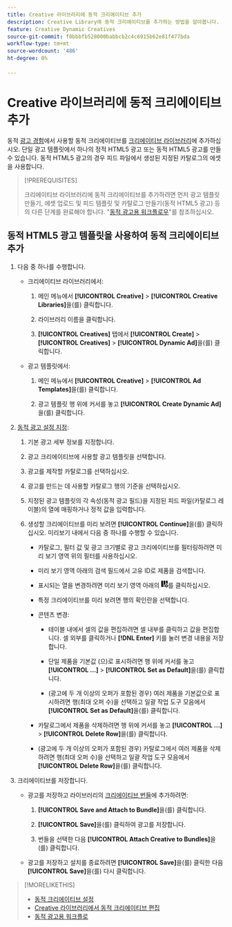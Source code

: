 ```yaml
---
title: Creative 라이브러리에 동적 크리에이티브 추가
description: Creative Library에 동적 크리에이티브를 추가하는 방법을 알아봅니다.
feature: Creative Dynamic Creatives
source-git-commit: f0bbbfb528000babbcb2c4c6915b62e81f477bda
workflow-type: tm+mt
source-wordcount: '486'
ht-degree: 0%

---
```


# Creative 라이브러리에 동적 크리에이티브 추가

동적 [광고 경험](creative-library-manage.md)에서 사용할 동적 크리에이티브를 [크리에이티브 라이브러리](/help/creative/experiences/experience-about.md)에 추가하십시오. 단일 광고 템플릿에서 하나의 정적 HTML5 광고 또는 동적 HTML5 광고를 만들 수 있습니다. 동적 HTML5 광고의 경우 피드 파일에서 생성된 지정된 카탈로그의 에셋을 사용합니다.

>[!PREREQUISITES]
>
>크리에이티브 라이브러리에 동적 크리에이티브를 추가하려면 먼저 광고 템플릿 만들기, 에셋 업로드 및 피드 템플릿 및 카탈로그 만들기(동적 HTML5 광고) 등의 다른 단계를 완료해야 합니다. &quot;[동적 광고용 워크플로우](/help/creative/introduction/workflow-dynamic-ads.md)&quot;를 참조하십시오.

<!-- This does't work for me 9/24 -- I still have to select a catalog:

## Add dynamic creatives using a static HTML5 ad template

1. In the main menu, click **[!UICONTROL Creative]** > **[!UICONTROL Creative Libraries]**.

1. Click the library name.

1. On the **[!UICONTROL Creatives]** tab, click **[!UICONTROL Create]** > **[!UICONTROL Creatives]** > **[!UICONTROL Dynamic Ad]**.

1. Specify the [dynamic ad settings](/help/creative/creative-libraries/creative-settings-dynamic.md#dynamic-ad-settings-static-html5):

   1. On the [!UICONTROL Basic Details] tab, specify the ad details and the clickURL.

   1. Click **[!UICONTROL Process]**.

   1. On the [!UICONTROL Attributes Details] tab, specify the dynamic ad attributes.

1. Click **[!UICONTROL Save]**.

-->

## 동적 HTML5 광고 템플릿을 사용하여 동적 크리에이티브 추가

1. 다음 중 하나를 수행합니다.

   * 크리에이티브 라이브러리에서:

      1. 메인 메뉴에서 **[!UICONTROL Creative]** > **[!UICONTROL Creative Libraries]**&#x200B;을(를) 클릭합니다.

      1. 라이브러리 이름을 클릭합니다.

      1. **[!UICONTROL Creatives]** 탭에서 **[!UICONTROL Create]** > **[!UICONTROL Creatives]** > **[!UICONTROL Dynamic Ad]**&#x200B;을(를) 클릭합니다.

   * 광고 템플릿에서:

      1. 메인 메뉴에서 **[!UICONTROL Creative]** > **[!UICONTROL Ad Templates]**&#x200B;을(를) 클릭합니다.

      1. 광고 템플릿 행 위에 커서를 놓고 **[!UICONTROL Create Dynamic Ad]**&#x200B;을(를) 클릭합니다.

1. [동적 광고 설정 지정](/help/creative/creative-libraries/creative-settings-dynamic.md):

   1. 기본 광고 세부 정보를 지정합니다.

   1. 광고 크리에이티브에 사용할 광고 템플릿을 선택합니다.

   1. 광고를 제작할 카탈로그를 선택하십시오.

   1. 광고를 만드는 데 사용할 카탈로그 행의 기준을 선택하십시오.

   1. 지정된 광고 템플릿의 각 속성(동적 광고 필드)을 지정된 피드 파일(카탈로그 레이블)의 열에 매핑하거나 정적 값을 입력합니다.

   1. 생성할 크리에이티브를 미리 보려면 **[!UICONTROL Continue]**&#x200B;을(를) 클릭하십시오. 미리보기 내에서 다음 중 하나를 수행할 수 있습니다.

      * 카탈로그, 필터 값 <!-- explain more--> 및 광고 크기별로 광고 크리에이티브를 필터링하려면 미리 보기 영역 위의 필터를 사용하십시오.

      * 미리 보기 영역 아래의 검색 필드에서 고유 ID로 제품을 검색합니다.

      * 표시되는 열을 변경하려면 미리 보기 영역 아래의 ![열 필터](/help/creative/assets/custom-columns.png "열 필터")를 클릭하십시오.

      * 특정 크리에이티브를 미리 보려면 행의 확인란을 선택합니다.

      * 콘텐츠 변경:

         * 테이블 내에서 셀의 값을 편집하려면 셀 내부를 클릭하고 값을 편집합니다. 셀 외부를 클릭하거나 **[!DNL Enter]** 키를 눌러 변경 내용을 저장합니다.

         * 단일 제품을 기본값 <!--Explain what this means. -->(으)로 표시하려면 행 위에 커서를 놓고 **[!UICONTROL ...]** > **[!UICONTROL Set as Default]**&#x200B;을(를) 클릭합니다.

         * (광고에 두 개 이상의 오퍼가 포함된 경우) 여러 제품을 기본값으로 표시하려면 행(최대 오퍼 수)을 선택하고 일괄 작업 도구 모음에서 **[!UICONTROL Set as Default]**&#x200B;을(를) 클릭합니다.

      * 카탈로그에서 제품을 삭제하려면 행 위에 커서를 놓고 **[!UICONTROL ...]** > **[!UICONTROL Delete Row]**&#x200B;을(를) 클릭합니다.

      * (광고에 두 개 이상의 오퍼가 포함된 경우) 카탈로그에서 여러 제품을 삭제하려면 행(최대 오퍼 수)을 선택하고 일괄 작업 도구 모음에서 **[!UICONTROL Delete Row]**&#x200B;을(를) 클릭합니다.

1. 크리에이티브를 저장합니다.

   * 광고를 저장하고 라이브러리의 [크리에이티브 번들](/help/creative/creative-libraries/bundle-manage.md)에 추가하려면:

      1. **[!UICONTROL Save and Attach to Bundle]**&#x200B;을(를) 클릭합니다.

      1. **[!UICONTROL Save]**&#x200B;을(를) 클릭하여 광고를 저장합니다.

      1. 번들을 선택한 다음 **[!UICONTROL Attach Creative to Bundles]**&#x200B;을(를) 클릭합니다.

   * 광고를 저장하고 설치를 종료하려면 **[!UICONTROL Save]**&#x200B;을(를) 클릭한 다음 **[!UICONTROL Save]**&#x200B;을(를) 다시 클릭합니다.

>[!MORELIKETHIS]
>
>* [동적 크리에이티브 설정](creative-settings-dynamic.md)
>* [Creative 라이브러리에서 동적 크리에이티브 편집](creative-edit-dynamic.md)
>* [동적 광고용 워크플로](/help/creative/introduction/workflow-dynamic-ads.md)
